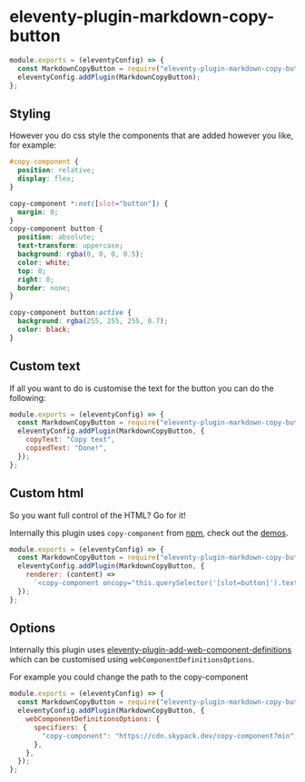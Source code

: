 # eleventy-plugin-markdown-copy-button

```js
module.exports = (eleventyConfig) => {
  const MarkdownCopyButton = require("eleventy-plugin-markdown-copy-button");
  eleventyConfig.addPlugin(MarkdownCopyButton);
};
```

## Styling

However you do css style the components that are added however you like, for example:

```css
#copy-component {
  position: relative;
  display: flex;
}

copy-component *:not([slot="button"]) {
  margin: 0;
}
copy-component button {
  position: absolute;
  text-transform: uppercase;
  background: rgba(0, 0, 0, 0.5);
  color: white;
  top: 0;
  right: 0;
  border: none;
}

copy-component button:active {
  background: rgba(255, 255, 255, 0.7);
  color: black;
}
```

## Custom text

If all you want to do is customise the text for the button you can do the following:

```js
module.exports = (eleventyConfig) => {
  const MarkdownCopyButton = require("eleventy-plugin-markdown-copy-button");
  eleventyConfig.addPlugin(MarkdownCopyButton, {
    copyText: "Copy text",
    copiedText: "Done!",
  });
};
```

## Custom html

So you want full control of the HTML? Go for it!

Internally this plugin uses `copy-component` from [npm](https://www.npmjs.com/package/copy-component), check out the [demos](https://griffa.dev/demos/copy-component/).

```js
module.exports = (eleventyConfig) => {
  const MarkdownCopyButton = require("eleventy-plugin-markdown-copy-button");
  eleventyConfig.addPlugin(MarkdownCopyButton, {
    renderer: (content) =>
      `<copy-component oncopy="this.querySelector('[slot=button]').textContent='${copiedText}'" style="display: block;">${content}<button slot="button">Copy</button></copy-component>`,
  });
};
```

## Options

Internally this plugin uses [eleventy-plugin-add-web-component-definitions](https://github.com/jdvivar/eleventy-plugin-add-web-component-definitions) which can be customised using `webComponentDefinitionsOptions`.

For example you could change the path to the copy-component

```js
module.exports = (eleventyConfig) => {
  const MarkdownCopyButton = require("eleventy-plugin-markdown-copy-button");
  eleventyConfig.addPlugin(MarkdownCopyButton, {
    webComponentDefinitionsOptions: {
      specifiers: {
        "copy-component": "https://cdn.skypack.dev/copy-component?min",
      },
    },
  });
};
```
